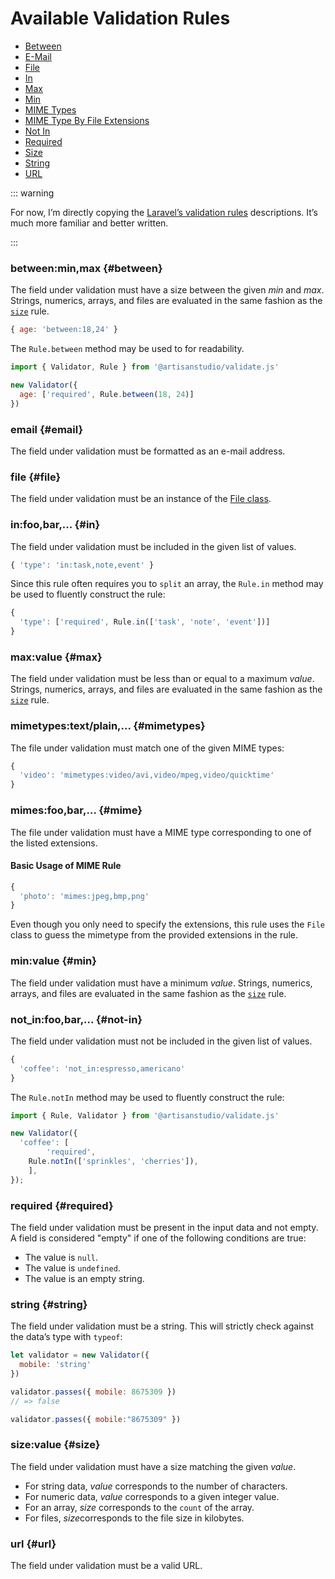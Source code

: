 # Available Validation Rules

<ul class="m-link-list">
  <li><a href="#between">Between</a></li>
  <li><a href="#email">E-Mail</a></li>
  <li><a href="#file">File</a></li>
  <li><a href="#in">In</a></li>
  <li><a href="#max">Max</a></li>
  <li><a href="#min">Min</a></li>
  <li><a href="#mimetypes">MIME Types</a></li>
  <li><a href="#mimes">MIME Type By File Extensions</a></li>
  <li><a href="#not-in">Not In</a></li>
  <li><a href="#required">Required</a></li>
  <li><a href="#size">Size</a></li>
  <li><a href="#string">String</a></li>
  <li><a href="#url">URL</a></li>
</ul>




::: warning

For now, I’m directly copying the [Laravel’s validation rules](<https://laravel.com/docs/5.7/validation>) descriptions. It’s much more familiar and better written.

:::

### between:min,max {#between}

The field under validation must have a size between the given *min* and *max*. Strings, numerics, arrays, and files are evaluated in the same fashion as the [`size`](#size) rule.

```javascript
{ age: 'between:18,24' }
```

The `Rule.between` method may be used to for readability.

```javascript
import { Validator, Rule } from '@artisanstudio/validate.js'

new Validator({
  age: ['required', Rule.between(18, 24)]
})
```

### email {#email}

The field under validation must be formatted as an e-mail address.

### file {#file}

The field under validation must be an instance of the [File class](<https://developer.mozilla.org/en-US/docs/Web/API/File>).

### in:foo,bar,... {#in}

The field under validation must be included in the given list of values. 

```javascript
{ 'type': 'in:task,note,event' }
```

Since this rule often requires you to `split` an array, the `Rule.in` method may be used to fluently construct the rule:

```javascript
{
  'type': ['required', Rule.in(['task', 'note', 'event'])]
}
```

### max:value  {#max}

The field under validation must be less than or equal to a maximum *value*. Strings, numerics, arrays, and files are evaluated in the same fashion as the [`size`](#size) rule.

### mimetypes:text/plain,...  {#mimetypes}

The file under validation must match one of the given MIME types:

```javascript
{ 
  'video': 'mimetypes:video/avi,video/mpeg,video/quicktime' 
}
```

### mimes:foo,bar,…  {#mime}

The file under validation must have a MIME type corresponding to one of the listed extensions.

#### Basic Usage of MIME Rule

```javascript
{ 
  'photo': 'mimes:jpeg,bmp,png' 
}
```

Even though you only need to specify the extensions, this rule uses the `File` class to guess the mimetype from the provided extensions in the rule.

### min:value  {#min}

The field under validation must have a minimum *value*. Strings, numerics, arrays, and files are evaluated in the same fashion as the [`size`](#size) rule.

### not_in:foo,bar,… {#not-in}

The field under validation must not be included in the given list of values. 

```javascript
{ 
  'coffee': 'not_in:espresso,americano' 
}
```

The `Rule.notIn` method may be used to fluently construct the rule:

```javascript
import { Rule, Validator } from '@artisanstudio/validate.js'

new Validator({
  'coffee': [
		'required',
    Rule.notIn(['sprinkles', 'cherries']),
	],
});
```

### required {#required}

The field under validation must be present in the input data and not empty. A field is considered "empty" if one of the following conditions are true:

- The value is `null`.
- The value is `undefined`.
- The value is an empty string.

### string {#string}

The field under validation must be a string. This will strictly check against the data’s type with `typeof`:

```javascript
let validator = new Validator({ 
  mobile: 'string'
})

validator.passes({ mobile: 8675309 })
// => false

validator.passes({ mobile:"8675309" })
```

### size:value   {#size}

The field under validation must have a size matching the given *value*. 

- For string data, *value* corresponds to the number of characters. 
- For numeric data, *value* corresponds to a given integer value. 
- For an array, *size* corresponds to the `count` of the array. 
- For files, *size*corresponds to the file size in kilobytes.

### url {#url}

The field under validation must be a valid URL.